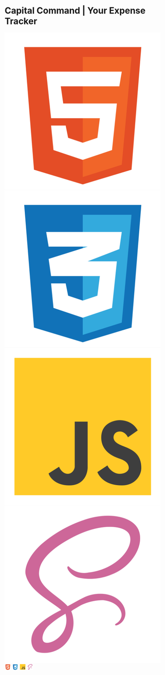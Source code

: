 # Capital Command | Your Expense Tracker
![HTML5 Icon](img/html5.svg) ![CSS3 Icon](img/css3.svg) ![JavaScript Icon](img/js.svg) ![SASS Icon](img/scss.svg)
<img src="img/html5.svg" alt="HTML5 Icon" width="20" height="20">
<img src="img/css3.svg" alt="CSS3 Icon" width="20" height="20">
<img src="img/js.svg" alt="JavaScript Icon" width="20" height="20">
<img src="img/scss.svg" alt="SASS Icon" width="20" height="20">


